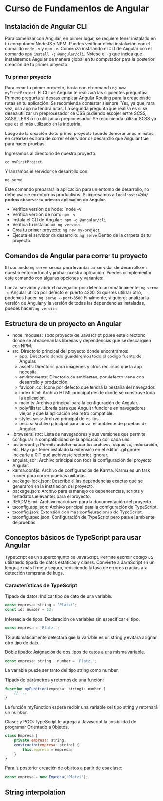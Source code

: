 # Curso de Fundamentos de Angular

## Instalación de Angular CLI
Para comenzar con Angular, en primer lugar, se requiere tener instalado en tu computador NodeJS y NPM. Puedes verificar dicha instalación con el comando `node -v` y `npm -v`.
Comienza instalando el CLI de Angular con el comando `npm install -g @angular/cli`. Nótese el -g que indica que instalaremos Angular de manera global en tu computador para la posterior creación de tu primer proyecto.
### Tu primer proyecto
Para crear tu primer proyecto, basta con el comando `ng new myFirstProject`. El CLI de Angular te realizará las siguientes preguntas:
Primero pregunta si deseas emplear Angular Routing para la creación de rutas en tu aplicación. Se recomienda contestar siempre `Yes, ya que, rara vez, una app no tendrá rutas. La segunda pregunta que realiza es si se desea utilizar un preprocesador de CSS pudiendo escojer entre SCSS, SASS, LESS o no utilizar un preprocesador. Se recomienda utilizar SCSS ya que es el más utilizado en la industria.

Luego de la creación de tu primer proyecto (puede demorar unos minutos en crearse) es hora de correr el servidor de desarrollo que Angular trae para hacer pruebas.

Ingresamos al directorio de nuestro proyecto:
```
cd myFirstProject
```
Y lanzamos el servidor de desarrollo con:
```
ng serve
```
Este comando preparará la aplicación para un entorno de desarrollo, no debe usarse en entornos productivos. Si ingresamos a `localhost:4200/` podrás observar tu primera aplicación de Angular.

- Verifica versión de Node: `node -v
- Verifica versión de npm: `npm -v`
- Instala el CLI de Angular:` npm -g @angular/cli`
- Verifica tu instalación: `ng version`
- Crea tu primer proyecto: `ng new my-project`
- Ejecuta el servidor de desarrollo: `ng serve` Dentro de la carpeta de tu proyecto.

## Comandos de Angular para correr tu proyecto
El comando `ng serve` se usa para levantar un servidor de desarrollo en nuestro entorno local y probar nuestra aplicación. Puedes complementar este comando con algunas opciones y variantes:

Lanzar servidor y abrir el navegador por defecto automáticamente:
`ng serve -o`
Angular utiliza por defecto el puerto 4200. Si quieres utilizar otro, podemos hacer:
`ng serve --port=3500`
Finalmente, si quieres analizar la versión de Angular y la versión de todas las dependencias instaladas, puedes hacer:
`ng version`

## Estructura de un proyecto en Angular
- node_modules: Todo proyecto de Javascript posee este directorio donde se almacenan las librerías y dependencias que se descarguen con NPM.
- src: Directorio principal del proyecto donde encontramos:
    - app: Directorio donde guardaremos todo el código fuente de Angular.
    - assets: Directorio para imágenes y otros recursos que la app necesita.
    - environments: Directorio de ambientes, por defecto viene con desarrollo y producción.
    - favicon.ico: Ícono por defecto que tendrá la pestaña del navegador.
    - index.html: Archivo HTML principal desde donde se construye toda la aplicación.
    - main.ts: Archivo principal para la configuración de Angular.
    - polyfills.ts: Librería para que Angular funcione en navegadores viejos y que la aplicación sea retro compatible.
    - styles.scss: Archivo principal de estilos.
    - test.ts: Archivo principal para lanzar el ambiente de pruebas de Angular.
- .browserslistrc: Lista de navegadores y sus versiones que permite configurar la compatibilidad de la aplicación con cada uno.
- .editorconfig: Permite autoformatear los archivos, espacios, indentación, etc. Hay que tener instalado la extensión en el editor.
.gitignore: Indicarle a GIT qué archivos/directorios ignorar.
- angular.json: Archivo principal con toda la configuración del proyecto Angular.
- karma.conf.js: Archivo de configuración de Karma. Karma es un task runner para correr pruebas unitarias.
- package-lock.json: Describe el las dependencias exactas que se generaron en la instalación del proyecto.
- package.json: Archivo para el manejo de dependencias, scripts y metadatos relevantes para el proyecto.
- README.md: Archivo markdown para la documentación del proyecto.
- tsconfig.app.json: Archivo principal para la configuración de TypeScript.
- tsconfig.json: Extensión con más configuraciones de TypeScript.
- tsconfig.spec.json: Configuración de TypeScript pero para el ambiente de pruebas.

## Conceptos básicos de TypeScript para usar Angular
TypeScript es un superconjunto de JavaScript. Permite escribir código JS utilizando tipado de datos estáticos y clases. Convierte a JavaScript en un lenguaje más firme y seguro, reduciendo la tasa de errores gracias a la detección temprana de bugs.

### Características de TypeScript

Tipado de datos: Indicar tipo de dato de una variable.
```javascript
const empresa: string = 'Platzi';
const id: number = 12;
```
Inferencia de tipos: Declaración de variables sin especificar el tipo.
```javascript
const empresa = 'Platzi';
```
TS automáticamente detectará que la variable es un string y evitará asignar otro tipo de dato.

Doble tipado: Asignación de dos tipos de datos a una misma variable.
```javascript
const empresa: string | number = 'Platzi';
```
La variable puede ser tanto del tipo string como number.

Tipado de parámetros y retornos de una función:
```javascript
function myFunction(empresa: string): number {
    // ...
}
```
La función myFunction espera recibir una variable del tipo string y retornará un number.

Clases y POO: TypeScript le agrega a Javascript la posibilidad de programar Orientado a Objetos.
```javascript
class Empresa {
    private empresa: string;
    constructor(empresa: string) {
        this.empresa = empresa;
    }
}
```
Para la posterior creación de objetos a partir de esa clase:
```javascript
const empresa = new Empresa('Platzi');
```
## String interpolation
